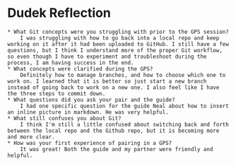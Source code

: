 # Dudek Reflection

    * What Git concepts were you struggling with prior to the GPS session?
        I was struggling with how to go back into a local repo and keep working on it after it had been uploaded to GitHub. I still have a few questions, but I think I understand more of the proper Git workflow, so even though I have to experiment and troubleshoot during the process, I am having success in the end.
    * What concepts were clarified during the GPS?
        Definitely how to manage branches, and how to choose which one to work on. I learned that it is better so just start a new branch instead of going back to work on a new one. I also feel like I have the three steps to commit down.
    * What questions did you ask your pair and the guide?
        I had one specific question for the guide Neal about how to insert an inline picture in markdown. He was very helpful.
    * What still confuses you about Git?
        I think I'm still a little confused about switching back and forth between the local repo and the Github repo, but it is becoming more and more clear.
    * How was your first experience of pairing in a GPS?
        It was great! Both the guide and my partner were friendly and helpful.